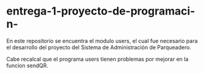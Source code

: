 # entrega-1-proyecto-de-programaci-n-
En este repositorio se encuentra el modulo users, el cual fue necesario para el desarrollo del proyecto del Sistema de Administración de Parqueadero.

Cabe recalcal que el programa users tienen problemas por mejorar en la funcion sendQR.

